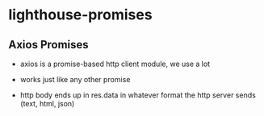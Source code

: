 # lighthouse-promises

## Axios Promises

- axios is a promise-based http client module, we use a lot

- works just like any other promise

- http body ends up in res.data in whatever format the http server sends (text, html, json)



